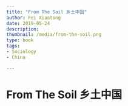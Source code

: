 ```yaml
---
title: "From The Soil 乡土中国"
author: Fei Xiaotong
date: 2019-05-24
description: 
thumbnail: /media/from-the-soil.png
type: book
tags:
- Sociology
- China

---
```


# From The Soil 乡土中国